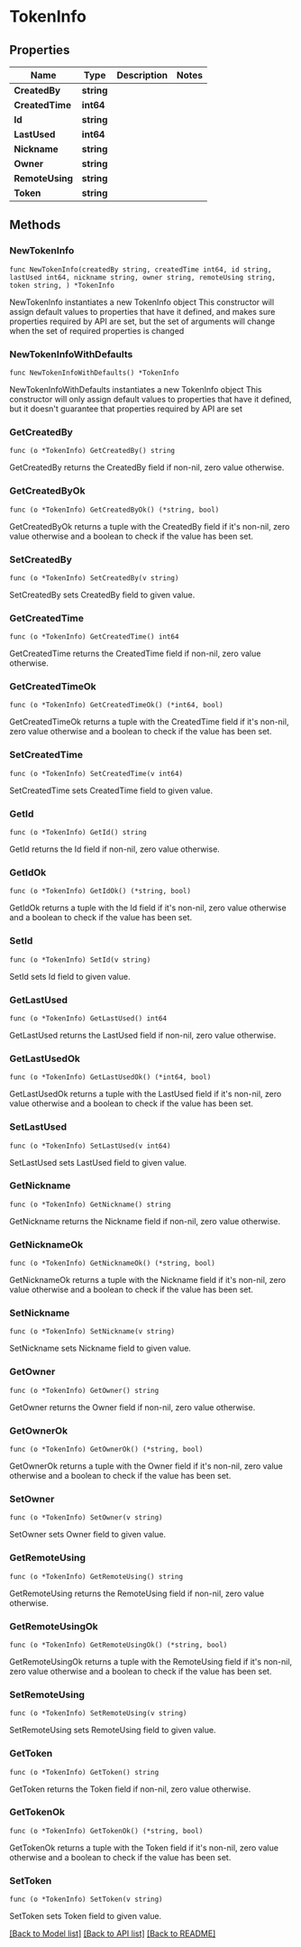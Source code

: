 # TokenInfo

## Properties

Name | Type | Description | Notes
------------ | ------------- | ------------- | -------------
**CreatedBy** | **string** |  | 
**CreatedTime** | **int64** |  | 
**Id** | **string** |  | 
**LastUsed** | **int64** |  | 
**Nickname** | **string** |  | 
**Owner** | **string** |  | 
**RemoteUsing** | **string** |  | 
**Token** | **string** |  | 

## Methods

### NewTokenInfo

`func NewTokenInfo(createdBy string, createdTime int64, id string, lastUsed int64, nickname string, owner string, remoteUsing string, token string, ) *TokenInfo`

NewTokenInfo instantiates a new TokenInfo object
This constructor will assign default values to properties that have it defined,
and makes sure properties required by API are set, but the set of arguments
will change when the set of required properties is changed

### NewTokenInfoWithDefaults

`func NewTokenInfoWithDefaults() *TokenInfo`

NewTokenInfoWithDefaults instantiates a new TokenInfo object
This constructor will only assign default values to properties that have it defined,
but it doesn't guarantee that properties required by API are set

### GetCreatedBy

`func (o *TokenInfo) GetCreatedBy() string`

GetCreatedBy returns the CreatedBy field if non-nil, zero value otherwise.

### GetCreatedByOk

`func (o *TokenInfo) GetCreatedByOk() (*string, bool)`

GetCreatedByOk returns a tuple with the CreatedBy field if it's non-nil, zero value otherwise
and a boolean to check if the value has been set.

### SetCreatedBy

`func (o *TokenInfo) SetCreatedBy(v string)`

SetCreatedBy sets CreatedBy field to given value.


### GetCreatedTime

`func (o *TokenInfo) GetCreatedTime() int64`

GetCreatedTime returns the CreatedTime field if non-nil, zero value otherwise.

### GetCreatedTimeOk

`func (o *TokenInfo) GetCreatedTimeOk() (*int64, bool)`

GetCreatedTimeOk returns a tuple with the CreatedTime field if it's non-nil, zero value otherwise
and a boolean to check if the value has been set.

### SetCreatedTime

`func (o *TokenInfo) SetCreatedTime(v int64)`

SetCreatedTime sets CreatedTime field to given value.


### GetId

`func (o *TokenInfo) GetId() string`

GetId returns the Id field if non-nil, zero value otherwise.

### GetIdOk

`func (o *TokenInfo) GetIdOk() (*string, bool)`

GetIdOk returns a tuple with the Id field if it's non-nil, zero value otherwise
and a boolean to check if the value has been set.

### SetId

`func (o *TokenInfo) SetId(v string)`

SetId sets Id field to given value.


### GetLastUsed

`func (o *TokenInfo) GetLastUsed() int64`

GetLastUsed returns the LastUsed field if non-nil, zero value otherwise.

### GetLastUsedOk

`func (o *TokenInfo) GetLastUsedOk() (*int64, bool)`

GetLastUsedOk returns a tuple with the LastUsed field if it's non-nil, zero value otherwise
and a boolean to check if the value has been set.

### SetLastUsed

`func (o *TokenInfo) SetLastUsed(v int64)`

SetLastUsed sets LastUsed field to given value.


### GetNickname

`func (o *TokenInfo) GetNickname() string`

GetNickname returns the Nickname field if non-nil, zero value otherwise.

### GetNicknameOk

`func (o *TokenInfo) GetNicknameOk() (*string, bool)`

GetNicknameOk returns a tuple with the Nickname field if it's non-nil, zero value otherwise
and a boolean to check if the value has been set.

### SetNickname

`func (o *TokenInfo) SetNickname(v string)`

SetNickname sets Nickname field to given value.


### GetOwner

`func (o *TokenInfo) GetOwner() string`

GetOwner returns the Owner field if non-nil, zero value otherwise.

### GetOwnerOk

`func (o *TokenInfo) GetOwnerOk() (*string, bool)`

GetOwnerOk returns a tuple with the Owner field if it's non-nil, zero value otherwise
and a boolean to check if the value has been set.

### SetOwner

`func (o *TokenInfo) SetOwner(v string)`

SetOwner sets Owner field to given value.


### GetRemoteUsing

`func (o *TokenInfo) GetRemoteUsing() string`

GetRemoteUsing returns the RemoteUsing field if non-nil, zero value otherwise.

### GetRemoteUsingOk

`func (o *TokenInfo) GetRemoteUsingOk() (*string, bool)`

GetRemoteUsingOk returns a tuple with the RemoteUsing field if it's non-nil, zero value otherwise
and a boolean to check if the value has been set.

### SetRemoteUsing

`func (o *TokenInfo) SetRemoteUsing(v string)`

SetRemoteUsing sets RemoteUsing field to given value.


### GetToken

`func (o *TokenInfo) GetToken() string`

GetToken returns the Token field if non-nil, zero value otherwise.

### GetTokenOk

`func (o *TokenInfo) GetTokenOk() (*string, bool)`

GetTokenOk returns a tuple with the Token field if it's non-nil, zero value otherwise
and a boolean to check if the value has been set.

### SetToken

`func (o *TokenInfo) SetToken(v string)`

SetToken sets Token field to given value.



[[Back to Model list]](../README.md#documentation-for-models) [[Back to API list]](../README.md#documentation-for-api-endpoints) [[Back to README]](../README.md)


